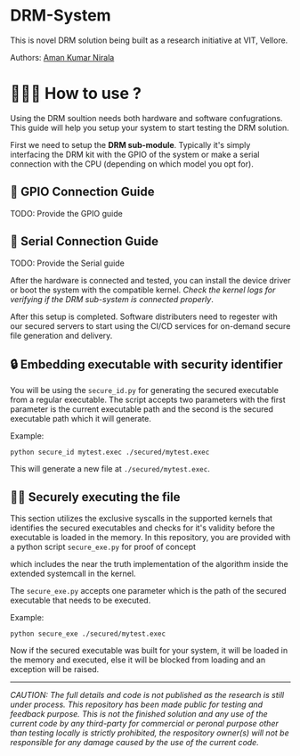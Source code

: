 # DRM-System
This is novel DRM solution being built as a research initiative at VIT, Vellore.

Authors: [Aman Kumar Nirala](https://github.com/amannirala13)

# 🙋🏻‍♂️ How to use ?

Using the DRM soultion needs both hardware and software confugrations. This guide will help you setup your system to start testing the DRM solution.

First we need to setup the **DRM sub-module**. Typically it's simply interfacing the DRM kit with the GPIO of the system or make a serial connection with the CPU (depending on which model you opt for).

## 🧷 GPIO Connection Guide

TODO: Provide the GPIO guide

## 🔗 Serial Connection Guide

TODO: Provide the Serial guide

After the hardware is connected and tested, you can install the device driver or boot the system with the compatible kernel. *Check the kernel logs for verifying if the DRM sub-system is connected properly*.

After this setup is completed. Software distributers need to regester with our secured servers to start using the CI/CD services for on-demand secure file generation and delivery.

## 🔒 Embedding executable with security identifier

You will be using the `secure_id.py` for generating the secured executable from a regular executable. The script accepts two parameters with the first parameter is the current executable path and the second is the secured executable path which it will generate.

Example:

``````shell
python secure_id mytest.exec ./secured/mytest.exec
``````

This will generate a new file at `./secured/mytest.exec`.

## 🏃🏻 Securely executing the file

This section utilizes the exclusive syscalls in the supported kernels that identifies the secured executables and checks for it's validity before the executable is loaded in the memory. In this repository, you are provided with a python script `secure_exe.py` for proof of concept

which includes the near the truth implementation of the algorithm inside the extended systemcall in the kernel.

The `secure_exe.py` accepts one parameter which is the path of the secured executable that needs to be executed.

Example:

``````shell
python secure_exe ./secured/mytest.exec
``````

Now if the secured executable was built for your system, it will be loaded in the memory and executed, else it will be blocked from loading and an exception will be raised.

---

*CAUTION: The full details and code is not published as the research is still under process. This repository has been made public for testing and feedback purpose. This is not the finished solution and any use of the current code by any third-party for commercial or peronal purpose other than testing locally is strictly prohibited, the respository owner(s) will not be responsible for any damage caused by the use of the current code.* 

